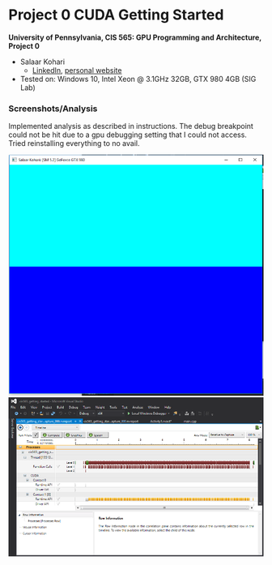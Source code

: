 Project 0 CUDA Getting Started
====================

**University of Pennsylvania, CIS 565: GPU Programming and Architecture, Project 0**

* Salaar Kohari
  * [LinkedIn](https://www.linkedin.com/in/salaarkohari), [personal website](http://salaar.kohari.com)
* Tested on: Windows 10, Intel Xeon @ 3.1GHz 32GB, GTX 980 4GB (SIG Lab)

### Screenshots/Analysis

Implemented analysis as described in instructions. The debug breakpoint could not be hit due to a gpu debugging setting that I could not access. Tried reinstalling everything to no avail.

![](images/run.png)
![](images/analysis.png)
